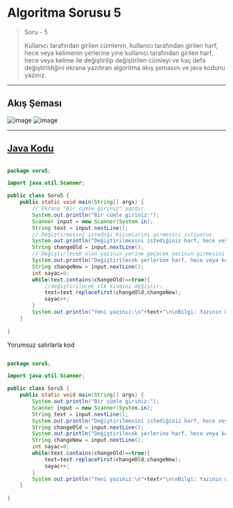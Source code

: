 # Algoritma Sorusu 5
> Soru - 5
> 
> Kullanıcı tarafından girilen cümlenin, kullanıcı tarafından girilen harf, hece veya kelimenin yerlerine yine kullanıcı tarafından girilen harf, hece veya kelime ile 
> değiştirilip değiştirilen cümleyi ve kaç defa değiştirildiğini ekrana yazdıran algoritma akış şemasını ve java kodunu yazınız.
>  

---
## Akış Şeması
![image](https://user-images.githubusercontent.com/63202456/148199081-3753baa7-9db9-4dbe-ac85-37b461e4f542.png)
![image](https://user-images.githubusercontent.com/63202456/148199160-93d6ec78-3658-4b2e-ab63-20a403f421af.png)

 
---

## [Java Kodu](https://github.com/yusufYAZICI155/10-Ornek-Algoritma-Sorulari/blob/main/Soru5/src/soru5/Soru5.java)

```java

package soru5;

import java.util.Scanner;

public class Soru5 {
    public static void main(String[] args) {
        // Ekrana "Bir cümle giriniz" yazdır.
        System.out.println("Bir cümle giriniz:");
        Scanner input = new Scanner(System.in);
        String text = input.nextLine();
        // Değiştirmesini istediği kısımlarını girmesini istiyoruz.
        System.out.println("Değiştirilmesini istediğiniz harf, hece veya kelimeyi girin: ");
        String changeOld = input.nextLine();
        // Değiştirlecek olan yazının yerine geçecek yazının girmesini istiyoruz.
        System.out.println("Değiştirilecek yerlerine harf, hece veya kelimeyi girin: ");
        String changeNew = input.nextLine();
        int sayac=0;
        while(text.contains(changeOld)==true){
            //değiştirilecek ilk kısmını değiştir.
            text=text.replaceFirst(changeOld,changeNew);
            sayac++;
        }
        System.out.println("Yeni yazınız:\n"+text+"\n\nBilgi: Yazının üzerinde "+sayac+" defa değişiklik yapıldı.");
    }
    
}

```

Yorumsuz satırlarla kod
```java

package soru5;

import java.util.Scanner;

public class Soru5 {
    public static void main(String[] args) {
        System.out.println("Bir cümle giriniz:");
        Scanner input = new Scanner(System.in);
        String text = input.nextLine();
        System.out.println("Değiştirilmesini istediğiniz harf, hece veya kelimeyi girin: ");
        String changeOld = input.nextLine();
        System.out.println("Değiştirilecek yerlerine harf, hece veya kelimeyi girin: ");
        String changeNew = input.nextLine();
        int sayac=0;
        while(text.contains(changeOld)==true){
            text=text.replaceFirst(changeOld,changeNew);
            sayac++;
        }
        System.out.println("Yeni yazınız:\n"+text+"\n\nBilgi: Yazının üzerinde "+sayac+" defa değişiklik yapıldı.");
    }
    
}

```
